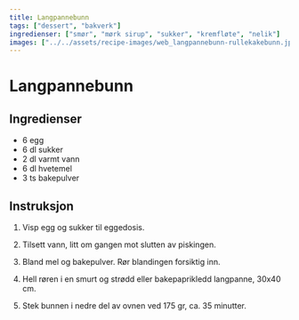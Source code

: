 ```yaml
---
title: Langpannebunn
tags: ["dessert", "bakverk"]
ingredienser: ["smør", "mørk sirup", "sukker", "kremfløte", "nelik"]
images: ["../../assets/recipe-images/web_langpannebunn-rullekakebunn.jpg"]
---
```


# Langpannebunn

## Ingredienser

- 6 egg
- 6 dl sukker
- 2 dl varmt vann
- 6 dl hvetemel
- 3 ts bakepulver

## Instruksjon

1. Visp egg og sukker til eggedosis.

2. Tilsett vann, litt om gangen mot slutten av piskingen.

3. Bland mel og bakepulver. Rør blandingen forsiktig inn.

4. Hell røren i en smurt og strødd eller bakepaprikledd langpanne, 30x40 cm.

5. Stek bunnen i nedre del av ovnen ved 175 gr, ca. 35 minutter.
